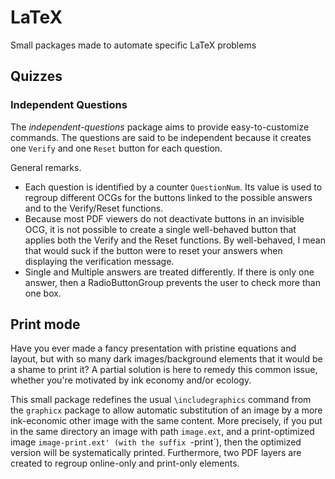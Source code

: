 # LaTeX
Small packages made to automate specific LaTeX problems

## Quizzes

### Independent Questions
   
The *independent-questions* package aims to provide easy-to-customize commands.
The questions are said to be independent because it creates one `Verify` and one `Reset` button for each question.

General remarks.
- Each question is identified by a counter `QuestionNum`. Its value is used to regroup different OCGs for the buttons linked to the possible answers and to the Verify/Reset functions.
- Because most PDF viewers do not deactivate buttons in an invisible OCG, it is not possible to create a single well-behaved button that applies both the Verify and the Reset functions.
By well-behaved, I mean that would suck if the button were to reset your answers when displaying the verification message.
- Single and Multiple answers are treated differently. If there is only one answer, then a RadioButtonGroup prevents the user to check more than one box.

## Print mode

Have you ever made a fancy presentation with pristine equations and layout, but with so many dark images/background elements that it would be a shame to print it? A partial solution is here to remedy this common issue, whether you're motivated by ink economy and/or ecology.

This small package redefines the usual `\includegraphics` command from the `graphicx` package to allow automatic substitution of an image by a more ink-economic other image with the same content. More precisely, if you put in the same directory an image with path `image.ext`, and a print-optimized image `image-print.ext' (with the suffix `-print`), then the optimized version will be systematically printed. Furthermore, two PDF layers are created to regroup online-only and print-only elements.
